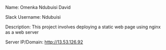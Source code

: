 Name: Omenka Ndubuisi David

Slack Username: Ndubuisi

Description: This project involves deploying a static web page using nginx as a web server

Server IP/Domain: http://13.53.126.92
